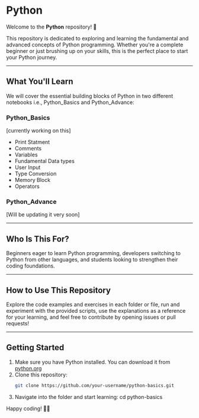 # Python

Welcome to the **Python** repository! 🎉

This repository is dedicated to exploring and learning the fundamental and advanced concepts of Python programming. Whether you're a complete beginner or just brushing up on your skills, this is the perfect place to start your Python journey.

---

## What You'll Learn

We will cover the essential building blocks of Python in two different notebooks i.e., Python_Basics and Python_Advance:

### Python_Basics 
[currently working on this]

- Print Statment
- Comments  
- Variables
- Fundamental Data types  
- User Input
- Type Conversion
- Memory Block
- Operators

### Python_Advance

[Will be updating it very soon]

---

## Who Is This For?

Beginners eager to learn Python programming, developers switching to Python from other languages, and students looking to strengthen their coding foundations.

---

## How to Use This Repository

Explore the code examples and exercises in each folder or file, run and experiment with the provided scripts, use the explanations as a reference for your learning, and feel free to contribute by opening issues or pull requests!

---

## Getting Started

1. Make sure you have Python installed. You can download it from [python.org](https://www.python.org/downloads/)  
2. Clone this repository:  
   ```bash
   git clone https://github.com/your-username/python-basics.git
3. Navigate into the folder and start learning:
    cd python-basics


Happy coding! 🚀🐍